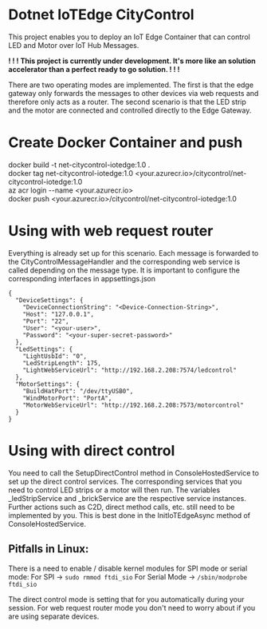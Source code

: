 ﻿# Dotnet IoTEdge CityControl
This project enables you to deploy an IoT Edge Container that can control LED and Motor over IoT Hub Messages.

**! ! ! This project is currently under development. It's more like an solution accelerator than a perfect ready to go solution. ! ! !**

There are two operating modes are implemented. The first is that the edge gateway only forwards the messages to other devices via web requests and therefore only acts as a router. 
The second scenario is that the LED strip and the motor are connected and controlled directly to the Edge Gateway.

# Create Docker Container and push
docker build -t net-citycontrol-iotedge:1.0 .  
docker tag net-citycontrol-iotedge:1.0 <your.azurecr.io>/citycontrol/net-citycontrol-iotedge:1.0  
az acr login --name <your.azurecr.io>  
docker push <your.azurecr.io>/citycontrol/net-citycontrol-iotedge:1.0  

# Using with web request router
Everything is already set up for this scenario. Each message is forwarded to the CityControlMessageHandler and the corresponding web service is called depending on the message type. 
It is important to configure the corresponding interfaces in appsettings.json
```
{
  "DeviceSettings": {
    "DeviceConnectionString": "<Device-Connection-String>",
    "Host": "127.0.0.1",
    "Port": "22",
    "User": "<your-user>",
    "Password": "<your-super-secret-password>"
  },
  "LedSettings": {
    "LightUsbId": "0",
    "LedStripLength": 175,
    "LightWebServiceUrl": "http://192.168.2.208:7574/ledcontrol"
  },
  "MotorSettings": {
    "BuildHatPort": "/dev/ttyUSB0",
    "WindMotorPort": "PortA",
    "MotorWebServiceUrl": "http://192.168.2.208:7573/motorcontrol"
  }
}
```

# Using with direct control
You need to call the SetupDirectControl method in ConsoleHostedService to set up the direct control services.
The corresponding services that you need to control LED strips or a motor will then run. 
The variables _ledStripService and _brickService are the respective service instances. 
Further actions such as C2D, direct method calls, etc. still need to be implemented by you. 
This is best done in the InitIoTEdgeAsync method of ConsoleHostedService.

## Pitfalls in Linux:
There is a need to enable / disable kernel modules for SPI mode or serial mode:
For SPI ->  ```sudo rmmod ftdi_sio```
For Serial Mode -> ```/sbin/modprobe ftdi_sio```

The direct control mode is setting that for you automatically during your session.
For web request router mode you don't need to worry about if you are using separate devices.